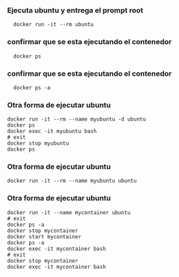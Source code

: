 ### Ejecuta ubuntu y entrega el prompt root
```
  docker run -it --rm ubuntu
```
### confirmar que se esta ejecutando el contenedor
```
  docker ps
```
### confirmar que se esta ejecutando el contenedor
```
  docker ps -a
```

### Otra forma de ejecutar ubuntu
```
docker run -it --rm --name myubuntu -d ubuntu
docker ps
docker exec -it myubuntu bash
# exit
docker stop myubuntu
docker ps
```
### Otra forma de ejecutar ubuntu
```
docker run -it --rm --name myubuntu ubuntu
```
### Otra forma de ejecutar ubuntu
```
docker run -it --name mycontainer ubuntu 
# exit
docker ps -a
docker stop mycontainer
docker start mycontainer
docker ps -a
docker exec -it mycontainer bash
# exit
docker stop mycontainer
docker exec -it mycontainer bash
```
